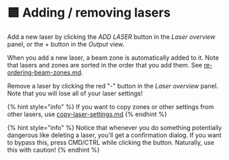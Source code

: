 # 🟦 Adding / removing lasers

Add a new laser by clicking the _ADD LASER_ button in the _Laser overview_ panel, or the _+_ button in the _Output_ view.&#x20;

When you add a new laser, a beam zone is automatically added to it. Note that lasers and zones are sorted in the order that you add them. See [re-ordering-beam-zones.md](../output-view/re-ordering-beam-zones.md "mention").

Remove a laser by clicking the red "-" button in the _Laser overview_ panel. Note that you will lose all of your laser settings!

{% hint style="info" %}
If you want to copy zones or other settings from other lasers, use [copy-laser-settings.md](laser-settings/copy-laser-settings.md "mention")
{% endhint %}

{% hint style="info" %}
Notice that whenever you do something potentially dangerous like deleting a laser, you'll get a confirmation dialog. If you want to bypass this, press CMD/CTRL while clicking the button. Naturally, use this with caution!
{% endhint %}
